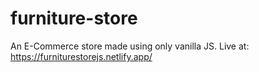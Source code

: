 # furniture-store
An E-Commerce store made using only vanilla JS.
Live at: https://furniturestorejs.netlify.app/
